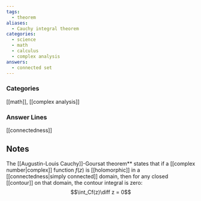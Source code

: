 ```yaml
---
tags:
  - theorem
aliases:
  - Cauchy integral theorem
categories:
  - science
  - math
  - calculus
  - complex analysis
answers:
  - connected set
---
```

### Categories
[[math]], [[complex analysis]]
### Answer Lines
[[connectedness]]
## Notes
The [[Augustin-Louis Cauchy]]-Goursat theorem** states that if a [[complex number|complex]] function $f(z)$ is [[holomorphic]] in a [[connectedness|simply connected]] domain, then for any closed [[contour]] on that domain, the contour integral is zero:$$\int_Cf(z)\diff z = 0$$
